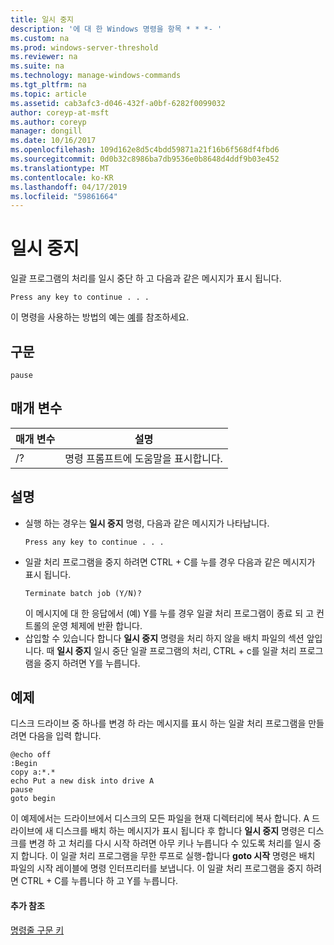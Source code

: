 ```yaml
---
title: 일시 중지
description: '에 대 한 Windows 명령을 항목 * * *- '
ms.custom: na
ms.prod: windows-server-threshold
ms.reviewer: na
ms.suite: na
ms.technology: manage-windows-commands
ms.tgt_pltfrm: na
ms.topic: article
ms.assetid: cab3afc3-d046-432f-a0bf-6282f0099032
author: coreyp-at-msft
ms.author: coreyp
manager: dongill
ms.date: 10/16/2017
ms.openlocfilehash: 109d162e8d5c4bdd59871a21f16b6f568df4fbd6
ms.sourcegitcommit: 0d0b32c8986ba7db9536e0b8648d4ddf9b03e452
ms.translationtype: MT
ms.contentlocale: ko-KR
ms.lasthandoff: 04/17/2019
ms.locfileid: "59861664"
---
```

# <a name="pause"></a>일시 중지



일괄 프로그램의 처리를 일시 중단 하 고 다음과 같은 메시지가 표시 됩니다.
```
Press any key to continue . . .
```
이 명령을 사용하는 방법의 예는 [예](#BKMK_examples)를 참조하세요.

## <a name="syntax"></a>구문

```
pause
```

## <a name="parameters"></a>매개 변수

|매개 변수|설명|
|---------|-----------|
|/?|명령 프롬프트에 도움말을 표시합니다.|

## <a name="remarks"></a>설명

-   실행 하는 경우는 **일시 중지** 명령, 다음과 같은 메시지가 나타납니다.  
    ```
    Press any key to continue . . .
    ```  
-   일괄 처리 프로그램을 중지 하려면 CTRL + C를 누를 경우 다음과 같은 메시지가 표시 됩니다.  
    ```
    Terminate batch job (Y/N)?
    ```  
    이 메시지에 대 한 응답에서 (예) Y를 누를 경우 일괄 처리 프로그램이 종료 되 고 컨트롤의 운영 체제에 반환 합니다.
-   삽입할 수 있습니다 합니다 **일시 중지** 명령을 처리 하지 않을 배치 파일의 섹션 앞입니다. 때 **일시 중지** 일시 중단 일괄 프로그램의 처리, CTRL + c를 일괄 처리 프로그램을 중지 하려면 Y를 누릅니다.

## <a name="BKMK_examples"></a>예제

디스크 드라이브 중 하나를 변경 하 라는 메시지를 표시 하는 일괄 처리 프로그램을 만들려면 다음을 입력 합니다.
```
@echo off 
:Begin 
copy a:*.* 
echo Put a new disk into drive A 
pause 
goto begin
```
이 예제에서는 드라이브에서 디스크의 모든 파일을 현재 디렉터리에 복사 합니다. A 드라이브에 새 디스크를 배치 하는 메시지가 표시 됩니다 후 합니다 **일시 중지** 명령은 디스크를 변경 하 고 처리를 다시 시작 하려면 아무 키나 누릅니다 수 있도록 처리를 일시 중지 합니다. 이 일괄 처리 프로그램을 무한 루프로 실행-합니다 **goto 시작** 명령은 배치 파일의 시작 레이블에 명령 인터프리터를 보냅니다. 이 일괄 처리 프로그램을 중지 하려면 CTRL + C를 누릅니다 하 고 Y를 누릅니다.

#### <a name="additional-references"></a>추가 참조

[명령줄 구문 키](command-line-syntax-key.md)